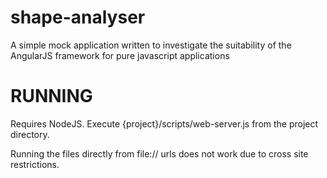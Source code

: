 shape-analyser
==============

A simple mock application written to investigate the suitability of the AngularJS
framework for pure javascript applications

RUNNING
=======

Requires NodeJS. Execute {project}/scripts/web-server.js from the project directory.

Running the files directly from file:// urls does not work due to cross site restrictions.
